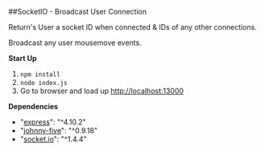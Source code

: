 ##SocketIO - Broadcast User Connection


Return's User a socket ID when connected & IDs of any other connections.

Broadcast any user mousemove events.


**Start Up**

1. `npm install`
2. `node index.js`
3. Go to browser and load up [http://localhost:13000](http://localhost:13000)



**Dependencies**

* "[express](https://www.npmjs.com/package/express)": "^4.10.2"
* "[johnny-five](https://github.com/rwaldron/johnny-five)": "^0.9.18"
* "[socket.io](http://socket.io/)": "^1.4.4"

